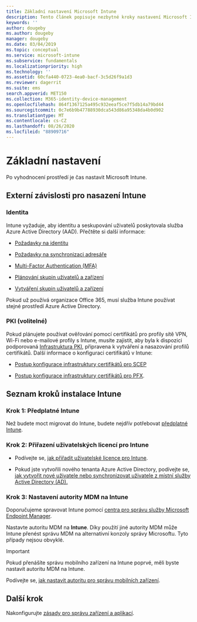 ```yaml
---
title: Základní nastavení Microsoft Intune
description: Tento článek popisuje nezbytné kroky nastavení Microsoft Intune.
keywords: ''
author: dougeby
ms.author: dougeby
manager: dougeby
ms.date: 03/04/2019
ms.topic: conceptual
ms.service: microsoft-intune
ms.subservice: fundamentals
ms.localizationpriority: high
ms.technology: ''
ms.assetid: 60cfa440-0723-4ea0-bacf-3c5d26f9a1d3
ms.reviewer: dagerrit
ms.suite: ems
search.appverid: MET150
ms.collection: M365-identity-device-management
ms.openlocfilehash: 864f1367125a495c932eeaf5ce7f5db14a79bd44
ms.sourcegitcommit: 0c7e6b9b47788930dca543d86a95348da4b0d902
ms.translationtype: MT
ms.contentlocale: cs-CZ
ms.lasthandoff: 08/26/2020
ms.locfileid: "88909716"
---
```

# <a name="basic-setup"></a>Základní nastavení

Po vyhodnocení prostředí je čas nastavit Microsoft Intune.

## <a name="external-dependencies-for-an-intune-deployment"></a>Externí závislosti pro nasazení Intune

### <a name="identity"></a>Identita

Intune vyžaduje, aby identitu a seskupování uživatelů poskytovala služba Azure Active Directory (AAD). Přečtěte si další informace:

- [Požadavky na identitu](/azure/active-directory/active-directory-hybrid-identity-design-considerations-overview#design-considerations-overview)

- [Požadavky na synchronizaci adresáře](/azure/active-directory/active-directory-hybrid-identity-design-considerations-directory-sync-requirements)

- [Multi-Factor Authentication (MFA)](/azure/active-directory/authentication/concept-mfa-howitworks)

- [Plánování skupin uživatelů a zařízení](users-add.md)

- [Vytváření skupin uživatelů a zařízení](groups-get-started.md)

Pokud už používá organizace Office 365, musí služba Intune používat stejné prostředí Azure Active Directory.

### <a name="pki-optional"></a>PKI (volitelné)

Pokud plánujete používat ověřování pomocí certifikátů pro profily sítě VPN, Wi-Fi nebo e-mailové profily s Intune, musíte zajistit, aby byla k dispozici podporovaná [Infrastruktura PKI](../protect/certificates-configure.md), připravena k vytváření a nasazování profilů certifikátů. Další informace o konfiguraci certifikátů v Intune:

- [Postup konfigurace infrastruktury certifikátů pro SCEP](/intune/certificates-scep-configure)

- [Postup konfigurace infrastruktury certifikátů pro PFX](/intune/certficates-pfx-configure).

## <a name="task-list-for-an-intune-setup"></a>Seznam kroků instalace Intune

### <a name="task-1-intune-subscription"></a>Krok 1: Předplatné Intune

Než budete moct migrovat do Intune, budete nejdřív potřebovat [předplatné Intune](account-sign-up.md).

### <a name="task-2-assign-intune-user-licenses"></a>Krok 2: Přiřazení uživatelských licencí pro Intune

- Podívejte se, [jak přiřadit uživatelské licence pro Intune](licenses-assign.md).

- Pokud jste vytvořili nového tenanta Azure Active Directory, podívejte se, [jak vytvořit nové uživatele nebo synchronizovat uživatele z místní služby Active Directory (AD).](/azure/active-directory/connect/active-directory-aadconnect)

### <a name="task-3-set-your-mdm-authority-to-intune"></a>Krok 3: Nastavení autority MDM na Intune

Doporučujeme spravovat Intune pomocí [centra pro správu služby Microsoft Endpoint Manager](https://go.microsoft.com/fwlink/?linkid=2109431).

Nastavte autoritu MDM na **Intune**. Díky použití jiné autority MDM může Intune přenést správu MDM na alternativní konzoly správy Microsoftu. Tyto případy nejsou obvyklé.

> [!IMPORTANT]
> Pokud přenášíte správu mobilního zařízení na Intune poprvé, měli byste nastavit autoritu MDM na Intune.

Podívejte se, [jak nastavit autoritu pro správu mobilních zařízení](mdm-authority-set.md).

## <a name="next-step"></a>Další krok

Nakonfigurujte [zásady pro správu zařízení a aplikací](migration-guide-configure-policies.md).
